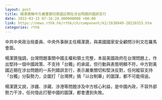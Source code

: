 ```yaml
---
layout: post
title: 楊潔篪稱中方嚴重關切美國近期在涉台問題的錯誤言行
date: 2022-03-15 07:16:24.000000000 +08:00
link: https://news.rthk.hk/rthk/ch/component/k2/1638949-20220315.htm
categories: rthk
---
```


中共中央政治局委員、中央外事辦主任楊潔篪，與美國國家安全顧問沙利文在羅馬會面。

楊潔篪強調，台灣問題事關中國主權和領土完整，本屆美國政府在台灣問題上，作出堅持一個中國政策、不支持「台獨」的承諾，但行動與表態明顯不符，中方對美國近期在涉台問題的一系列錯誤言行，表示嚴重關切和堅決反對，任何縱容支持「台獨」分裂勢力，企圖打「台灣牌」搞「以台制華」的圖謀，都不可能得逞。

楊潔篪又說，涉疆、涉藏、涉港等問題涉及中方核心利益，是中國內政，不容外部勢力干涉，任何借此打壓中國的圖謀，都會遭到失敗。
